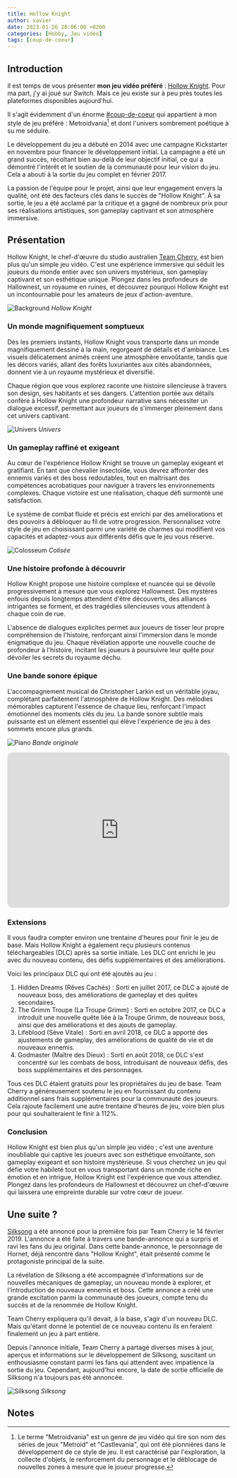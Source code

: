 ```yaml
---
title: Hollow Knight
author: xavier
date: 2023-01-26 20:06:00 +0200
categories: [Hobby, Jeu vidéo]
tags: [coup-de-coeur]
---
```


## Introduction

Il est temps de vous présenter **mon jeu vidéo préféré** : [Hollow Knight](https://www.hollowknight.com/).
Pour ma part, j'y ai joué sur Switch. Mais ce jeu existe sur à peu près toutes les plateformes disponibles aujourd'hui.

Il s'agit évidemment d'un énorme [#coup-de-coeur](/tags/coup-de-coeur/) qui appartient à mon style de jeu préféré : Metroidvania[^footnote] et dont l'univers sombrement poétique à su me séduire.

Le développement du jeu a débuté en 2014 avec une campagne Kickstarter en novembre pour financer le développement initial. La campagne a été un grand succès, récoltant bien au-delà de leur objectif initial, ce qui a démontré l'intérêt et le soutien de la communauté pour leur vision du jeu. Cela a abouti à la sortie du jeu complet en février 2017. 

La passion de l'équipe pour le projet, ainsi que leur engagement envers la qualité, ont été des facteurs clés dans le succès de "Hollow Knight". À sa sortie, le jeu a été acclamé par la critique et a gagné de nombreux prix pour ses réalisations artistiques, son gameplay captivant et son atmosphère immersive.

## Présentation

Hollow Knight, le chef-d'œuvre du studio australien [Team Cherry](https://www.teamcherry.com.au/), est bien plus qu'un simple jeu vidéo. C'est une expérience immersive qui séduit les joueurs du monde entier avec son univers mystérieux, son gameplay captivant et son esthétique unique. Plongez dans les profondeurs de Hallownest, un royaume en ruines, et découvrez pourquoi Hollow Knight est un incontournable pour les amateurs de jeux d'action-aventure.

![Background](/assets/img/posts/hollow-knight/background.jpg)
_Hollow Knight_

### Un monde magnifiquement somptueux

Dès les premiers instants, Hollow Knight vous transporte dans un monde magnifiquement dessiné à la main, regorgeant de détails et d'ambiance. Les visuels délicatement animés créent une atmosphère envoûtante, tandis que les décors variés, allant des forêts luxuriantes aux cités abandonnées, donnent vie à un royaume mystérieux et diversifié.

Chaque région que vous explorez raconte une histoire silencieuse à travers son design, ses habitants et ses dangers. L'attention portée aux détails confère à Hollow Knight une profondeur narrative sans nécessiter un dialogue excessif, permettant aux joueurs de s'immerger pleinement dans cet univers captivant.

![Univers](/assets/img/posts/hollow-knight/univers.jpg)
_Univers_

### Un gameplay raffiné et exigeant

Au cœur de l'expérience Hollow Knight se trouve un gameplay exigeant et gratifiant. En tant que chevalier insectoïde, vous devrez affronter des ennemis variés et des boss redoutables, tout en maîtrisant des compétences acrobatiques pour naviguer à travers les environnements complexes. Chaque victoire est une réalisation, chaque défi surmonté une satisfaction.

Le système de combat fluide et précis est enrichi par des améliorations et des pouvoirs à débloquer au fil de votre progression. Personnalisez votre style de jeu en choisissant parmi une variété de charmes qui modifient vos capacités et adaptez-vous aux différents défis que le jeu vous réserve.

![Colosseum](/assets/img/posts/hollow-knight/colosseum.jpg)
_Colisée_

### Une histoire profonde à découvrir

Hollow Knight propose une histoire complexe et nuancée qui se dévoile progressivement à mesure que vous explorez Hallownest. Des mystères enfouis depuis longtemps attendent d'être découverts, des alliances intrigantes se forment, et des tragédies silencieuses vous attendent à chaque coin de rue.

L'absence de dialogues explicites permet aux joueurs de tisser leur propre compréhension de l'histoire, renforçant ainsi l'immersion dans le monde énigmatique du jeu. Chaque révélation apporte une nouvelle couche de profondeur à l'histoire, incitant les joueurs à poursuivre leur quête pour dévoiler les secrets du royaume déchu.



### Une bande sonore épique

L'accompagnement musical de Christopher Larkin est un véritable joyau, complétant parfaitement l'atmosphère de Hollow Knight. Des mélodies mémorables capturent l'essence de chaque lieu, renforçant l'impact émotionnel des moments clés du jeu. La bande sonore subtile mais puissante est un élément essentiel qui élève l'expérience de jeu à des sommets encore plus grands.

![Piano](/assets/img/posts/hollow-knight/piano.jpg)
_Bande originale_

<iframe style="border-radius:12px" src="https://open.spotify.com/embed/album/4XgGOMRY7H4hl6OQi5wb2Z?utm_source=generator" width="100%" height="352" frameBorder="0" allowfullscreen="" allow="autoplay; clipboard-write; encrypted-media; fullscreen; picture-in-picture" loading="lazy"></iframe>

### Extensions

Il vous faudra compter environ une trentaine d'heures pour finir le jeu de base. Mais Hollow Knight a également reçu plusieurs contenus téléchargeables (DLC) après sa sortie initiale. Les DLC ont enrichi le jeu avec du nouveau contenu, des défis supplémentaires et des améliorations.

Voici les principaux DLC qui ont été ajoutés au jeu :
1. Hidden Dreams (Rêves Cachés) : Sorti en juillet 2017, ce DLC a ajouté de nouveaux boss, des améliorations de gameplay et des quêtes secondaires.
2. The Grimm Troupe (La Troupe Grimm) : Sorti en octobre 2017, ce DLC a introduit une nouvelle quête liée à la Troupe Grimm, de nouveaux boss, ainsi que des améliorations et des ajouts de gameplay.
3. Lifeblood (Sève Vitale) : Sorti en avril 2018, ce DLC a apporté des ajustements de gameplay, des améliorations de qualité de vie et de nouveaux ennemis.
4. Godmaster (Maître des Dieux) : Sorti en août 2018, ce DLC s'est concentré sur les combats de boss, introduisant de nouveaux défis, des boss supplémentaires et des personnages.

Tous ces DLC étaient gratuits pour les propriétaires du jeu de base. Team Cherry a généreusement soutenu le jeu en fournissant du contenu additionnel sans frais supplémentaires pour la communauté des joueurs. Cela rajoute facilement une autre trentaine d'heures de jeu, voire bien plus pour qui souhaiteraient le finir à 112%.

### Conclusion

Hollow Knight est bien plus qu'un simple jeu vidéo ; c'est une aventure inoubliable qui captive les joueurs avec son esthétique envoûtante, son gameplay exigeant et son histoire mystérieuse. Si vous cherchez un jeu qui défie votre habileté tout en vous transportant dans un monde riche en émotion et en intrigue, Hollow Knight est l'expérience que vous attendiez. Plongez dans les profondeurs de Hallownest et découvrez un chef-d'œuvre qui laissera une empreinte durable sur votre cœur de joueur.

## Une suite ?

[Silksong](https://hollowknightsilksong.com/) a été annoncé pour la première fois par Team Cherry le 14 février 2019. L'annonce a été faite à travers une bande-annonce qui a surpris et ravi les fans du jeu original. Dans cette bande-annonce, le personnage de Hornet, déjà rencontré dans "Hollow Knight", était présenté comme le protagoniste principal de la suite.

La révélation de Silksong a été accompagnée d'informations sur de nouvelles mécaniques de gameplay, un nouveau monde à explorer, et l'introduction de nouveaux ennemis et boss. Cette annonce a créé une grande excitation parmi la communauté des joueurs, compte tenu du succès et de la renommée de Hollow Knight.

Team Cherry expliquera qu'il devait, à la base, s'agir d'un nouveau DLC. Mais qu'étant donné le potentiel de ce nouveau contenu ils en feraient finalement un jeu à part entière.

Depuis l'annonce initiale, Team Cherry a partagé diverses mises à jour, aperçus et informations sur le développement de Silksong, suscitant un enthousiasme constant parmi les fans qui attendent avec impatience la sortie du jeu. Cependant, aujourd'hui encore, la date de sortie officielle de Silksong n'a toujours pas été annoncée.

![Silksong](/assets/img/posts/hollow-knight/silksong.jpg)
_Silksong_

## Notes

[^footnote]: Le terme "Metroidvania" est un genre de jeu vidéo qui tire son nom des séries de jeux "Metroid" et "Castlevania", qui ont été pionnières dans le développement de ce style de jeu. Il est caractérisé par l'exploration, la collecte d'objets, le renforcement du personnage et le déblocage de nouvelles zones à mesure que le joueur progresse.
